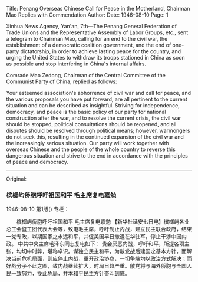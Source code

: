 Title: Penang Overseas Chinese Call for Peace in the Motherland, Chairman Mao Replies with Commendation
Author:
Date: 1946-08-10
Page: 1

Xinhua News Agency, Yan'an, 7th—The Penang General Federation of Trade Unions and the Representative Assembly of Labor Groups, etc., sent a telegram to Chairman Mao, calling for an end to the civil war, the establishment of a democratic coalition government, and the end of one-party dictatorship, in order to achieve lasting peace for the country, and urging the United States to withdraw its troops stationed in China as soon as possible and stop interfering in China's internal affairs.

Comrade Mao Zedong, Chairman of the Central Committee of the Communist Party of China, replied as follows:

Your esteemed association's abhorrence of civil war and call for peace, and the various proposals you have put forward, are all pertinent to the current situation and can be described as insightful. Striving for independence, democracy, and peace is the basic policy of our party for national construction after the war, and to resolve the current crisis, the civil war should be stopped, political consultations should be reopened, and all disputes should be resolved through political means; however, warmongers do not seek this, resulting in the continued expansion of the civil war and the increasingly serious situation. Our party will work together with overseas Chinese and the people of the whole country to reverse this dangerous situation and strive to the end in accordance with the principles of peace and democracy.



<hr /> 

Original: 


### 槟榔屿侨胞呼吁祖国和平  毛主席复电嘉勉

1946-08-10
第1版()
专栏：

　　槟榔屿侨胞呼吁祖国和平
    毛主席复电嘉勉
    【新华社延安七日电】槟榔屿各业总工会暨工团代表大会等，致电毛主席，呼吁制止内战，建立民主联合政府，结束一党专政，以期国家之永远和平，并促美国早日撤退在华驻军，停止干涉中国内政。
    中共中央主席毛泽东同志复电如下：
    贵会厌恶内战，呼吁和平，所提各项主张，均切中时弊，堪称卓识。谋独立民主和平，为敝党战后建国之基本方针，而解决当前危机局面，则应停止内战，重开政治协商，一切争端均以政治方式解决；而好战分子不此之图，致内战继续扩大，时局日趋严重。敞党将与海外侨胞与全国人民一致努力，挽此危局，并本和平民主方针奋斗到底。
